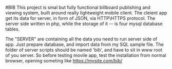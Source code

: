 #BIB
This project is smal but fully functional billboard publishing and viewing system, built around really lightweight mobile client. The cleient app get its data for server, in form of JSON, via HTTP\HTTPS protocol. The server side written in php, while the storage of it -- is four mysql database tables.

The "SERVER" are containing all the data you need to run server side of app. Just prepare database, and import data from my SQL sample file. The folder of server scripts should be named 'bib', and have to sit in www root of you server. So before testing movile app, test the installation from normal browser, opening someting like https://mysite.com/bib/